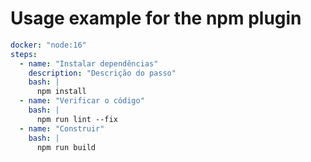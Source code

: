 [//]: <> (Documentação gerada com intmain_docmd)
# Usage example for the npm plugin


```yaml
docker: "node:16"
steps:
  - name: "Instalar dependências"
    description: "Descrição do passo"
    bash: |
      npm install
  - name: "Verificar o código"
    bash: |
      npm run lint --fix
  - name: "Construir"
    bash: |
      npm run build
```


